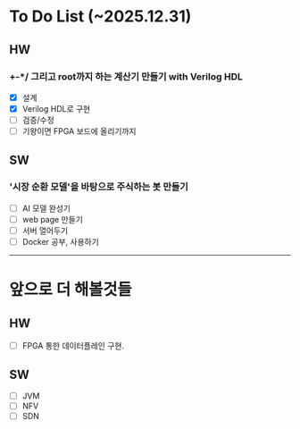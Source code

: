 <!---
kau-newbie/kau-newbie is a ✨ special ✨ repository because its `README.md` (this file) appears on your GitHub profile.
You can click the Preview link to take a look at your changes.
--->
# To Do List (~2025.12.31)

## HW
### +-*/ 그리고 root까지 하는 계산기 만들기 with Verilog HDL
- [x] 설계
- [x] Verilog HDL로 구현
- [ ] 검증/수정
- [ ] 기왕이면 FPGA 보드에 올리기까지

## SW
### '시장 순환 모델'을 바탕으로 주식하는 봇 만들기
- [ ] AI 모델 완성기
- [ ] web page 만들기
- [ ] 서버 열어두기
- [ ] Docker 공부, 사용하기

---

# 앞으로 더 해볼것들

## HW
- [ ] FPGA 통한 데이터플레인 구현.

## SW
- [ ] JVM
- [ ] NFV
- [ ] SDN
